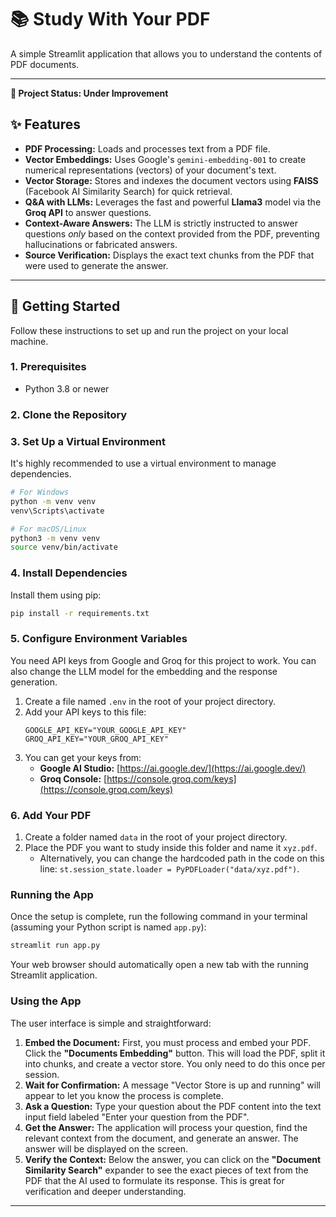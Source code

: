 # 📚 Study With Your PDF

A simple Streamlit application that allows you to understand the contents of PDF documents.

---

**🚧 Project Status: Under Improvement**

## ✨ Features

* **PDF Processing:** Loads and processes text from a PDF file.
* **Vector Embeddings:** Uses Google's `gemini-embedding-001` to create numerical representations (vectors) of your document's text.
* **Vector Storage:** Stores and indexes the document vectors using **FAISS** (Facebook AI Similarity Search) for quick retrieval.
* **Q&A with LLMs:** Leverages the fast and powerful **Llama3** model via the **Groq API** to answer questions.
* **Context-Aware Answers:** The LLM is strictly instructed to answer questions *only* based on the context provided from the PDF, preventing hallucinations or fabricated answers.
* **Source Verification:** Displays the exact text chunks from the PDF that were used to generate the answer.

---

## 🚀 Getting Started

Follow these instructions to set up and run the project on your local machine.

### 1. Prerequisites

* Python 3.8 or newer

### 2. Clone the Repository


### 3. Set Up a Virtual Environment

It's highly recommended to use a virtual environment to manage dependencies.

```bash
# For Windows
python -m venv venv
venv\Scripts\activate

# For macOS/Linux
python3 -m venv venv
source venv/bin/activate
```

### 4. Install Dependencies

Install them using pip:
```bash
pip install -r requirements.txt
```

### 5. Configure Environment Variables

You need API keys from Google and Groq for this project to work. You can also change the LLM model for the embedding and the response generation.

1.  Create a file named `.env` in the root of your project directory.
2.  Add your API keys to this file:
    ```
    GOOGLE_API_KEY="YOUR_GOOGLE_API_KEY"
    GROQ_API_KEY="YOUR_GROQ_API_KEY"
    ```
3.  You can get your keys from:
    * **Google AI Studio:** [https://ai.google.dev/](https://ai.google.dev/)
    * **Groq Console:** [https://console.groq.com/keys](https://console.groq.com/keys)

### 6. Add Your PDF

1.  Create a folder named `data` in the root of your project directory.
2.  Place the PDF you want to study inside this folder and name it `xyz.pdf`.
    * Alternatively, you can change the hardcoded path in the code on this line: `st.session_state.loader = PyPDFLoader("data/xyz.pdf")`.



### Running the App

Once the setup is complete, run the following command in your terminal (assuming your Python script is named `app.py`):

```bash
streamlit run app.py
```

Your web browser should automatically open a new tab with the running Streamlit application.

### Using the App

The user interface is simple and straightforward:

1.  **Embed the Document:** First, you must process and embed your PDF. Click the **"Documents Embedding"** button. This will load the PDF, split it into chunks, and create a vector store. You only need to do this once per session.
2.  **Wait for Confirmation:** A message "Vector Store is up and running" will appear to let you know the process is complete.
3.  **Ask a Question:** Type your question about the PDF content into the text input field labeled "Enter your question from the PDF".
4.  **Get the Answer:** The application will process your question, find the relevant context from the document, and generate an answer. The answer will be displayed on the screen.
5.  **Verify the Context:** Below the answer, you can click on the **"Document Similarity Search"** expander to see the exact pieces of text from the PDF that the AI used to formulate its response. This is great for verification and deeper understanding.

---